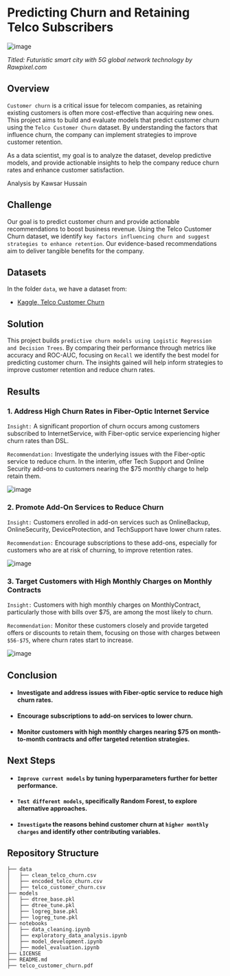 # Predicting Churn and Retaining Telco Subscribers

![image](https://img.freepik.com/free-photo/futuristic-smart-city-with-5g-global-network-technology_53876-98438.jpg)

*Titled: Futuristic smart city with 5G global network technology by Rawpixel.com*

## Overview

`Customer churn` is a critical issue for telecom companies, as retaining existing customers is often more cost-effective than acquiring new ones. This project aims to build and evaluate models that predict customer churn using the `Telco Customer Churn` dataset. By understanding the factors that influence churn, the company can implement strategies to improve customer retention.

As a data scientist, my goal is to analyze the dataset, develop predictive models, and provide actionable insights to help the company reduce churn rates and enhance customer satisfaction.

Analysis by Kawsar Hussain

## Challenge

Our goal is to predict customer churn and provide actionable recommendations to boost business revenue. Using the Telco Customer Churn dataset, we identify `key factors influencing churn and suggest strategies to enhance retention`. Our evidence-based recommendations aim to deliver tangible benefits for the company.

## Datasets

In the folder `data`, we have a dataset from:

- [Kaggle, Telco Customer Churn](https://www.kaggle.com/blastchar/telco-customer-churn)

## Solution

This project builds `predictive churn models using Logistic Regression and Decision Trees`. By comparing their performance through metrics like accuracy and ROC-AUC, focusing on `Recall` we identify the best model for predicting customer churn. The insights gained will help inform strategies to improve customer retention and reduce churn rates.

## Results

### 1. Address High Churn Rates in Fiber-Optic Internet Service

`Insight:` A significant proportion of churn occurs among customers subscribed to InternetService, with Fiber-optic service experiencing higher churn rates than DSL.

`Recommendation:` Investigate the underlying issues with the Fiber-optic service to reduce churn. In the interim, offer Tech Support and Online Security add-ons to customers nearing the $75 monthly charge to help retain them.

![image](images/business_rec_1.png)

### 2. Promote Add-On Services to Reduce Churn

`Insight:` Customers enrolled in add-on services such as OnlineBackup, OnlineSecurity, DeviceProtection, and TechSupport have lower churn rates.

`Recommendation:` Encourage subscriptions to these add-ons, especially for customers who are at risk of churning, to improve retention rates.

![image](images/business_rec_2.png)

### 3. Target Customers with High Monthly Charges on Monthly Contracts

`Insight:` Customers with high monthly charges on MonthlyContract, particularly those with bills over $75, are among the most likely to churn.

`Recommendation:` Monitor these customers closely and provide targeted offers or discounts to retain them, focusing on those with charges between `$56-$75`, where churn rates start to increase.

![image](images/business_rec_3.png)

## Conclusion

- #### Investigate and address issues with Fiber-optic service to reduce high churn rates.

- #### Encourage subscriptions to add-on services to lower churn.

- #### Monitor customers with high monthly charges nearing $75 on month-to-month contracts and offer targeted retention strategies.

## Next Steps

- #### `Improve current models` by tuning hyperparameters further for better performance.
- #### `Test different models`, specifically Random Forest, to explore alternative approaches.
- #### `Investigate` the reasons behind customer churn at `higher monthly charges` and identify other contributing variables.

## Repository Structure

```
├── data
│   ├── clean_telco_churn.csv
│   ├── encoded_telco_churn.csv
│   ├── telco_customer_churn.csv
├── models
│   ├── dtree_base.pkl
│   ├── dtree_tune.pkl
│   ├── logreg_base.pkl
│   ├── logreg_tune.pkl
├── notebooks
│   ├── data_cleaning.ipynb
│   ├── exploratory_data_analysis.ipynb
│   ├── model_development.ipynb
│   ├── model_evaluation.ipynb
├── LICENSE
├── README.md
├── telco_customer_churn.pdf
```
